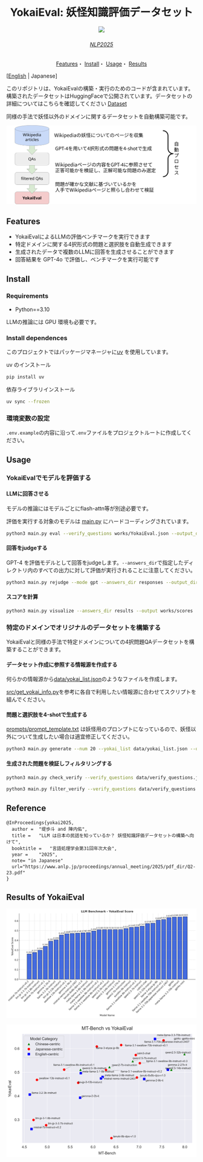<div align="center">
<h1>YokaiEval: 妖怪知識評価データセット</h1>

<a href='https://huggingface.co/datasets/cyberagent/YokaiEval'><img src='https://img.shields.io/badge/%F0%9F%A4%97%20Hugging%20Face-Dataset-blue'></a>
<h6><a href='https://www.anlp.jp/proceedings/annual_meeting/2025/pdf_dir/Q2-23.pdf'>NLP2025</a></h6>
</div>

<div align="center">
    <a href="#features">Features</a>・
    <a href="#install">Install</a>・
    <a href="#usage">Usage</a>・
    <a href="#results-of-yokaieval">Results</a>
</div>

[[English](./README.md) | Japanese]

このリポジトリは、YokaiEvalの構築・実行のためのコードが含まれています。
構築されたデータセットはHuggingFaceで公開されています。データセットの詳細についてはこちらを確認してください [Dataset](https://huggingface.co/datasets/cyberagent/YokaiEval)

同様の手法で妖怪以外のドメインに関するデータセットを自動構築可能です。

![how-to-build-yokai-eval](data/how-to-build-yokai-eval.png)


## Features
- YokaiEvalによるLLMの評価ベンチマークを実行できます
- 特定ドメインに関する4択形式の問題と選択肢を自動生成できます
- 生成されたデータで複数のLLMに回答を生成させることができます
- 回答結果を GPT-4o で評価し、ベンチマークを実行可能です

## Install

### Requirements
- Python==3.10

LLMの推論には GPU 環境も必要です。

### Install dependences
このプロジェクトではパッケージマネージャに[uv](https://docs.astral.sh/uv/getting-started/installation/) を使用しています。

uv のインストール
```bash
pip install uv
```

依存ライブラリインストール
```bash
uv sync --frozen
```

### 環境変数の設定
`.env.example`の内容に沿って`.env`ファイルをプロジェクトルートに作成してください。

## Usage

### YokaiEvalでモデルを評価する

#### LLMに回答させる
モデルの推論にはモデルごとにflash-attn等が別途必要です。

評価を実行する対象のモデルは [main.py](./main.py) にハードコーディングされています。
```bash
python3 main.py eval --verify_questions works/YokaiEval.json --output_dir responses
```

#### 回答をjudgeする
GPT-4 を評価モデルとして回答をjudgeします。`--answers_dir`で指定したディレクトリ内のすべての出力に対して評価が実行されることに注意してください。
```bash
python3 main.py rejudge --mode gpt --answers_dir responses --output_dir results
```

#### スコアを計算
```bash
python3 main.py visualize --answers_dir results --output works/scores
```

### 特定のドメインでオリジナルのデータセットを構築する
YokaiEvalと同様の手法で特定ドメインについての4択問題QAデータセットを構築することができます。

#### データセット作成に参照する情報源を作成する
何らかの情報源から[data/yokai_list.json](data/yokai_list.json)のようなファイルを作成します。

[src/get_yokai_info.py](./src/get_yokai_info.py)を参考に各自で利用したい情報源に合わせてスクリプトを組んでください。

#### 問題と選択肢を4-shotで生成する
[prompts/prompt_template.txt](prompts/prompt_template.txt) は妖怪用のプロンプトになっているので、妖怪以外について生成したい場合は適宜修正してください。
```bash
python3 main.py generate --num 20 --yokai_list data/yokai_list.json --output data/verify_questions.json
```

#### 生成された問題を検証しフィルタリングする
```bash
python3 main.py check_verify --verify_questions data/verify_questions.json
```

```bash
python3 main.py filter_verify --verify_questions data/verify_questions.json --output data/gpt4o-mini-check-question-is-verify.json
```

## Reference
```
@InProceedings{yokai2025,
  author = 	"堤歩斗 and 陣内佑",
  title = 	"LLM は日本の民話を知っているか？ 妖怪知識評価データセットの構築へ向けて",
  booktitle = 	"言語処理学会第31回年次大会",
  year =	"2025",
  note= "in Japanese"
  url="https://www.anlp.jp/proceedings/annual_meeting/2025/pdf_dir/Q2-23.pdf"
}
```

## Results of YokaiEval
![Results figure](data/yokaiEval-scores.png)

![MT-Bench vs YokaiEval](works/mt-jf-bench.png)
